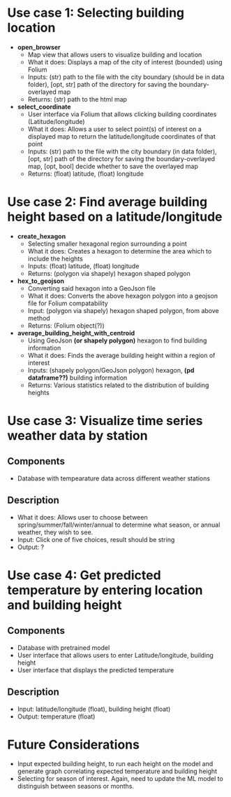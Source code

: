 # Use case 1: Selecting building location
* **open_browser**
    * Map view that allows users to visualize building and location
    * What it does: Displays a map of the city of interest (bounded) using Folium
    * Inputs: (str) path to the file with the city boundary (should be in data folder), [opt, str] path of the directory for saving the boundary-overlayed map
    * Returns: (str) path to the html map
* **select_coordinate**
    * User interface via Folium that allows clicking building coordinates (Latitude/longitude)
    * What it does: Allows a user to select point(s) of interest on a displayed map to return the latitude/longitude coordinates of that point
    * Inputs: (str) path to the file with the city boundary (in data folder), [opt, str] path of the directory for saving the boundary-overlayed map, [opt, bool] decide whether to save the overlayed map
    * Returns: (float) latitude, (float) longitude

# Use case 2: Find average building height based on a latitude/longitude
* **create_hexagon**
    * Selecting smaller hexagonal region surrounding a point
    * What it does: Creates a hexagon to determine the area which to include the heights
    * Inputs: (float) latitude, (float) longitude
    * Returns: (polygon via shapely) hexagon shaped polygon
* **hex_to_geojson**
    * Converting said hexagon into a GeoJson file
    * What it does: Converts the above hexagon polygon into a geojson file for Folium compatability
    * Input: (polygon via shapely) hexagon shaped polygon, from above method
    * Returns: (Folium object(?))
* **average_building_height_with_centroid**
    * Using GeoJson **(or shapely polygon)** hexagon to find building information 
    * What it does: Finds the average building height within a region of interest
    * Inputs: (shapely polygon/GeoJson polygon) hexagon, **(pd dataframe??)** building information
    * Returns: Various statistics related to the distribution of building heights

# Use case 3: Visualize time series weather data by station
## Components
* Database with tempearature data across different weather stations
## Description
* What it does: Allows user to choose between spring/summer/fall/winter/annual to determine what season, or annual weather, they wish to see.
* Input: Click one of five choices, result should be string
* Output: ?
  
# Use case 4: Get predicted temperature by entering location and building height
## Components
* Database with pretrained model
* User interface that allows users to enter Latitude/longitude, building height
* User interface that displays the predicted temperature
## Description
* Input: latitude/longitude (float), building height (float)
* Output: temperature (float)

# Future Considerations
* Input expected building height, to run each height on the model and generate graph correlating expected temperature and building height
* Selecting for season of interest. Again, need to update the ML model to distinguish between seasons or months.
